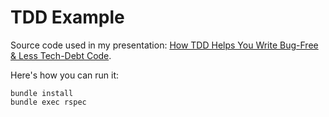 # TDD Example

Source code used in my presentation: [How TDD Helps You Write Bug-Free & Less Tech-Debt Code](https://docs.google.com/presentation/d/1YaNo_bhTly-FVCC8HB7LHD7fOmo5UQ8XN3sxZRhZwOc/edit?usp=sharing).

Here's how you can run it:

```
bundle install
bundle exec rspec
```
